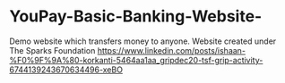 # YouPay-Basic-Banking-Website-
Demo website which transfers money to anyone. Website created under The Sparks Foundation
https://www.linkedin.com/posts/ishaan-%F0%9F%9A%80-korkanti-5464aa1aa_gripdec20-tsf-grip-activity-6744139243670634496-xeBO

